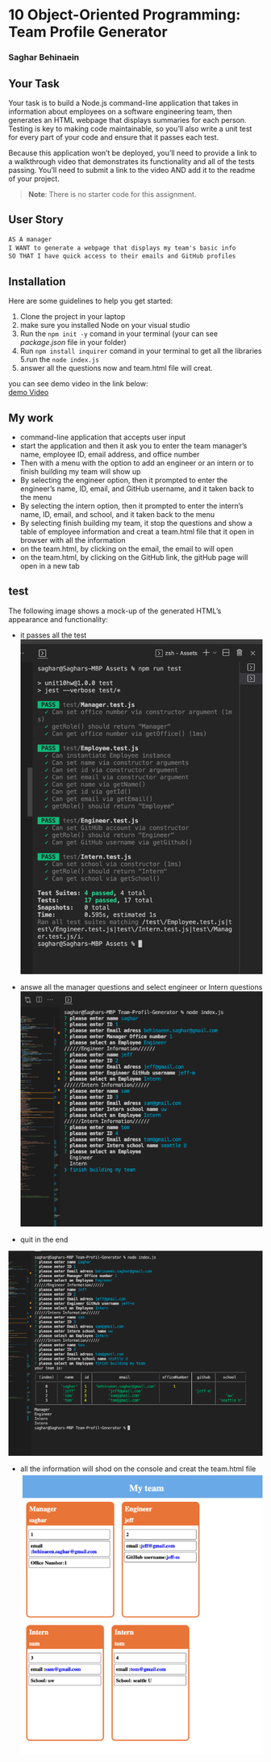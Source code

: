 # 10 Object-Oriented Programming: Team Profile Generator

### Saghar Behinaein

## Your Task

Your task is to build a Node.js command-line application that takes in information about employees on a software engineering team, then generates an HTML webpage that displays summaries for each person. Testing is key to making code maintainable, so you’ll also write a unit test for every part of your code and ensure that it passes each test.

Because this application won’t be deployed, you’ll need to provide a link to a walkthrough video that demonstrates its functionality and all of the tests passing. You’ll need to submit a link to the video AND add it to the readme of your project.

> **Note**: There is no starter code for this assignment.

## User Story

```md
AS A manager
I WANT to generate a webpage that displays my team's basic info
SO THAT I have quick access to their emails and GitHub profiles
```

## Installation
Here are some guidelines to help you get started:

1. Clone the project in your laptop  
2. make sure you installed Node on your visual studio 
3.  Run the `npm init -y` comand in your terminal (your can see _package.json_ file in your folder)
4.  Run `npm install inquirer` comand in your terminal to get all the libraries 5.run the `node index.js` 
5.  answer all the questions now and team.html file will creat.  
   

you can see demo video in the link below:  
[demo Video](https://drive.google.com/file/d/1pi2Lx3bR_VDXAyEXCjd2zPcD1bAYniGH/view)


## My work
* command-line application that accepts user input
* start the application and then it ask you to enter the team manager’s name, employee ID, email address, and office number
* Then with a menu with the option to add an engineer or an intern or to finish building my team will show up
* By selecting the engineer option, then it prompted to enter the engineer’s name, ID, email, and GitHub username, and it taken back to the menu
* By selecting the intern option, then it prompted to enter the intern’s name, ID, email, and school, and it taken back to the menu
* By selecting finish building my team, it stop the questions and show a table of employee information and creat a team.html file that it open in browser with all the information
* on the team.html, by clicking on the email, the email to will open
* on the team.html, by clicking on the GitHub link, the gitHub page will open in a new tab




## test

The following image shows a mock-up of the generated HTML’s appearance and functionality:
* it passes all the test
![HTML webpage titled “My Team” features five boxes listing employee names, titles, and other key info.](./img/test.png)

* answe all the manager questions and select engineer or Intern questions
![HTML webpage titled “My Team” features five boxes listing employee names, titles, and other key info.](./img/1.png)

* quit in the end

![HTML webpage titled “My Team” features five boxes listing employee names, titles, and other key info.](./img/2.png)

* all the information will shod on the console and creat the team.html file
![HTML webpage titled “My Team” features five boxes listing employee names, titles, and other key info.](./img/3.png)


